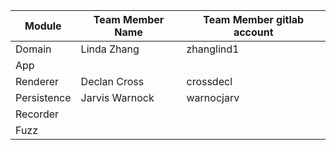 
| Module | Team Member Name | Team Member gitlab account |
|--------|------------------| ---------------------------|
| Domain | Linda Zhang | zhanglind1 | 
| App    | | |
| Renderer | Declan Cross | crossdecl |
| Persistence | Jarvis Warnock | warnocjarv |
| Recorder | | |
| Fuzz | | |

